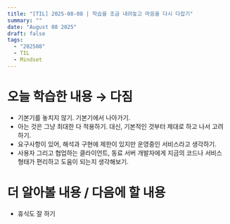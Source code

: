 ```yaml
---
title: "[TIL] 2025-08-08 | 학습을 조금 내려놓고 마음을 다시 다잡기"
summary: ""
date: "August 08 2025"
draft: false
tags:
  - "202508"
  - TIL
  - Mindset
---
```


# 오늘 학습한 내용 → 다짐

- 기본기를 놓치지 않기. 기본기에서 나아가기.
- 아는 것은 그냥 최대한 다 적용하기. 대신, 기본적인 것부터 제대로 하고 나서 고려하기.
- 요구사항이 있어, 해석과 구현에 제한이 있지만 운영중인 서비스라고 생각하기.
- 사용자 그리고 협업하는 클라이언트, 동료 서버 개발자에게 지금의 코드나 서비스 형태가 편리하고 도움이 되는지 생각해보기.

# 더 알아볼 내용 / 다음에 할 내용

- 휴식도 잘 하기